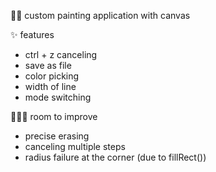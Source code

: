 🐱‍🏍
custom painting application with canvas

✨
features

- ctrl + z canceling
- save as file
- color picking
- width of line
- mode switching

🤦‍♀️👏
room to improve

- precise erasing
- canceling multiple steps
- radius failure at the corner
  (due to fillRect())
